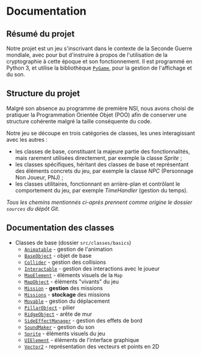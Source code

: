 # Documentation
## Résumé du projet
Notre projet est un jeu s'inscrivant dans le contexte de la Seconde Guerre mondiale, avec pour but d'instruire à propos de l'utilisation de la cryptographie à cette époque et son fonctionnement. Il est programmé en Python 3, et utilise la bibliothèque [`PyGame`](https://pygame.org/), pour la gestion de l'affichage et du son. 

## Structure du projet
Malgré son absence au programme de première NSI, nous avons choisi de pratiquer la Programmation Orientée Objet (POO) afin de conserver une structure cohérente malgré la taille conséquente du code.

Notre jeu se découpe en trois catégories de classes, les unes interagissant avec les autres :
- les classes de base, constituant la majeure partie des fonctionnalités, mais rarement utilisées directement, par exemple la classe *Sprite* ;
- les classes spécifiques, héritant des classes de base et représentant des éléments concrets du jeu, par exemple la classe *NPC* (Personnage Non Joueur, PNJ) ;
- les classes utilitaires, fonctionnant en arrière-plan et contrôlant le comportement du jeu, par exemple *TimeHandler* (gestion du temps).

*Tous les chemins mentionnés ci-après prennent comme origine le dossier `sources` du dépôt Git.*

## Documentation des classes
- Classes de base (dossier `src/classes/basics`)
    * [`Animatable`](basics/animatable.md) - gestion de l'animation
    * [`BaseObject`](basics/base_object.md) - objet de base
    * [`Collider`](basics/collider.md) - gestion des collisions
    * [`Interactable`](basics/interactable.md) - gestion des interactions avec le joueur
    * [`MapElement`](basics/map_element.md) - éléments visuels de la `Map`
    * [`MapObject`](basics/map_object.md) - éléments "vivants" du jeu
    * [`Mission`](basics/mission.md) - **gestion** des missions
    * [`Missions`](basics/missions.md) - **stockage** des missions
    * [`Movable`](basics/movable.md) - gestion du déplacement
    * [`PillarObject`](basics/pillar_object.md) - pilier
    * [`RidgeObject`](basics/ridge_object.md) - arête de mur
    * [`SideEffectManager`](basics/side_effects_manager.md) - gestion des effets de bord
    * [`SoundMaker`](basics/sound_maker.md) - gestion du son
    * [`Sprite`](basics/sprite.md) - éléments visuels du jeu
    * [`UIElement`](basics/ui_element.md) - éléments de l'interface graphique
    * [`Vector2`](basics/vector_2.md) - représentation des vecteurs et points en 2D